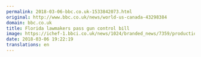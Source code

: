 ```yaml
---
permalink: 2018-03-06-bbc.co.uk-1533842073.html
original: http://www.bbc.co.uk/news/world-us-canada-43298384
domain: bbc.co.uk
title: Florida lawmakers pass gun control bill
image: https://ichef-1.bbci.co.uk/news/1024/branded_news/7359/production/_100292592_gettyimages-919613604.jpg
date: 2018-03-06 19:22:19
translations: en
---
```



